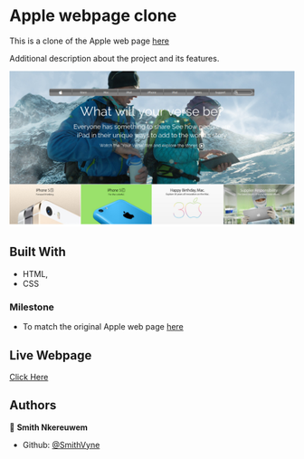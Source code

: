 # Apple webpage clone

This is a clone of the Apple web page [here](https://web.archive.org/web/20140301004610/http://www.apple.com/)

Additional description about the project and its features.

![screenshot](img/screenshot.jpg)
## Built With

- HTML,
- CSS

### Milestone

- To match the original Apple web page [here](https://web.archive.org/web/20140301004610/http://www.apple.com/)

## Live Webpage

[Click Here](https://rawcdn.githack.com/SmithVyne/appleClone/89b12d7d03a516cf869f237a2f64620bd47a6c72/index.html)

## Authors

👤 **Smith Nkereuwem**

- Github: [@SmithVyne](https://github.com/smithvyne)
